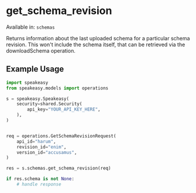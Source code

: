# get_schema_revision
Available in: `schemas`

Returns information about the last uploaded schema for a particular schema revision. 
This won't include the schema itself, that can be retrieved via the downloadSchema operation.

## Example Usage
```python
import speakeasy
from speakeasy.models import operations

s = speakeasy.Speakeasy(
    security=shared.Security(
        api_key="YOUR_API_KEY_HERE",
    ),
)


req = operations.GetSchemaRevisionRequest(
    api_id="harum",
    revision_id="enim",
    version_id="accusamus",
)

res = s.schemas.get_schema_revision(req)

if res.schema is not None:
    # handle response
```